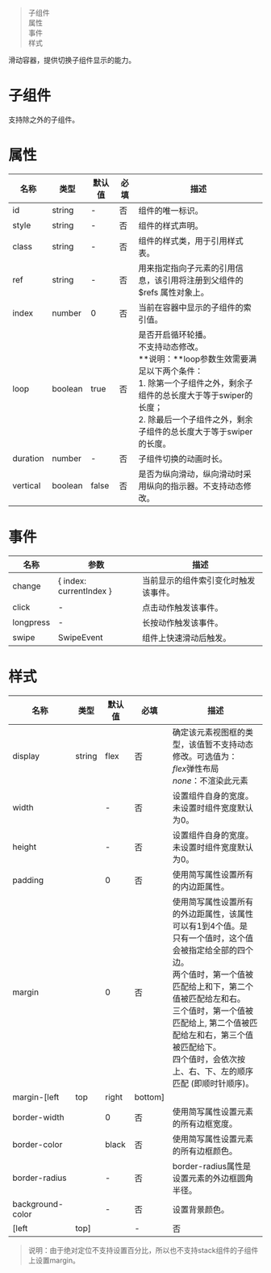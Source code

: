 > 子组件  
> 属性  
> 事件  
> 样式  

滑动容器，提供切换子组件显示的能力。

# 子组件
支持除<list>之外的子组件。

# 属性
|  名称   | 类型  |  默认值   | 必填  | 描述  |
|  ----  | ----  |  ----  | ----  | ----  |
| id  | string | -  | 否 | 组件的唯一标识。 |
| style  | string | -  | 否 | 组件的样式声明。 |
| class  | string | -  | 否 | 组件的样式类，用于引用样式表。 |
| ref  | string | -  | 否 | 用来指定指向子元素的引用信息，该引用将注册到父组件的$refs 属性对象上。 |
| index  | number | 0 | 否 | 当前在容器中显示的子组件的索引值。 |
| loop  | boolean | true | 否 | 是否开启循环轮播。<br/>不支持动态修改。<br/> **说明：**loop参数生效需要满足以下两个条件：<br/>1. 除第一个子组件之外，剩余子组件的总长度大于等于swiper的长度；<br/>2. 除最后一个子组件之外，剩余子组件的总长度大于等于swiper的长度。 |
| duration | number | - | 否 | 子组件切换的动画时长。 |
| vertical | boolean | false | 否 | 是否为纵向滑动，纵向滑动时采用纵向的指示器。不支持动态修改。 |

# 事件
|  名称   | 参数  | 描述  |
|  ----  | ----  | ----  |
| change  | { index: currentIndex } | 当前显示的组件索引变化时触发该事件。 |
| click  | - | 点击动作触发该事件。 |
| longpress  | - | 长按动作触发该事件。 |
| swipe  | SwipeEvent | 组件上快速滑动后触发。 |

# 样式
|  名称   | 类型  |  默认值   | 必填  | 描述  |
|  ----  | ----  |  ----  | ----  | ----  |
| display | string | flex  | 否 | 确定该元素视图框的类型，该值暂不支持动态修改。可选值为：<br/>*flex*弹性布局<br/>*none*：不渲染此元素 |
| width | <length> | - | 否 | 设置组件自身的宽度。未设置时组件宽度默认为0。 |
| height | <length> | - | 否 | 设置组件自身的宽度。未设置时组件宽度默认为0。 |
| padding | <length> | 0 | 否 | 使用简写属性设置所有的内边距属性。 |
| margin | <length> | 0 | 否 | 使用简写属性设置所有的外边距属性，该属性可以有1到4个值。是<br/>只有一个值时，这个值会被指定给全部的四个边。<br/>两个值时，第一个值被匹配给上和下，第二个值被匹配给左和右。<br/>三个值时，第一个值被匹配给上, 第二个值被匹配给左和右，第三个值被匹配给下。<br/>四个值时，会依次按上、右、下、左的顺序匹配 (即顺时针顺序)。 |
| margin-[left|top|right|bottom] | <length> | 0 | 否 | 设置左、上、右、下外边距属性。 |
| border-width | <length> | 0 | 否 | 使用简写属性设置元素的所有边框宽度。 |
| border-color | <color> | black | 否 | 使用简写属性设置元素的所有边框颜色。 |
| border-radius | <length> | - | 否 | border-radius属性是设置元素的外边框圆角半径。 |
| background-color | <color> | - | 否 | 设置背景颜色。 |
| [left|top] | <length> | - | 否 | left|top需要配合position样式使用，来确定元素的偏移位置。<br/>left属性规定元素的左边缘。该属性定义了定位元素左外边距边界与其包含块左边界之间的偏移。<br/>top属性规定元素的顶部边缘。该属性定义了一个定位元素的上外边距边界与其包含块上边界之间的偏移。 |

> 说明：由于绝对定位不支持设置百分比，所以也不支持stack组件的子组件上设置margin。